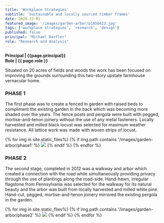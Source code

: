 ```yaml
---
title: 'Workplace Strategies'
subtitle: 'Sustainable and locally sourced timber frames'
date: 2020-12-01
featured_image: '/images/garden-arbor/p1050422.jpg'
tags: ['workplace strategies', 'research', 'design']
published: false
principal: "Michael Darfler"
role: "Research and Analysis"
---
```

<strong> Principal | {{page.principal}} <br>
Role | {{ page.role }} </strong>

Situated on 20 acres of fields and woods the work has been focused on improving the grounds surrounding this two-story upstate farmhouse vernacular home.

### PHASE 1
The first phase was to create a fenced in garden with raised beds to compliment the existing garden in the back which was becoming more shaded over the years. The fence posts and pergola were built with pegged, mortise-and-tenon joinery without the use of any metal fasteners. Locally harvested and milled black locust was selected for maximum weather resistance. All lattice work was made with woven strips of locust.

<div class="gallery" data-columns="3">
{% for img in site.static_files%}
  {% if img.path contains '/images/garden-arbor/phase1' %}
    <img src="{{ img.path }}"/>
  {% endif %}
{% endfor %}
</div>


### PHASE 2
The second stage, completed in 2012 was a walkway and arbor which created a connection with the road while simultaneously providing privacy through the use of plantings along the road-side. Hand-hewn, irregular flagstone from Pennsylvania was selected for the walkway for its natural beauty and the arbor was built from locally harvested and milled white pine. Hand-cut, pegged, mortise-and-tenon joinery mirrored the existing pergola in the garden.

<div class="gallery" data-columns="3">
{% for img in site.static_files%}
  {% if img.path contains '/images/garden-arbor/phase2' %}
    <img src="{{ img.path }}"/>
  {% endif %}
{% endfor %}
</div>
